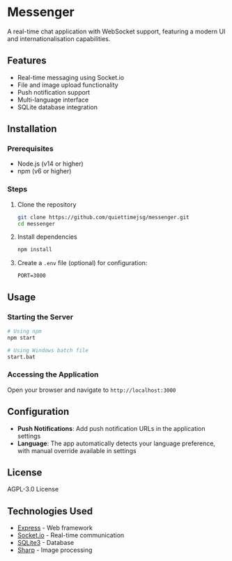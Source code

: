 # Messenger

A real-time chat application with WebSocket support, featuring a modern UI and internationalisation capabilities.

## Features

- Real-time messaging using Socket.io
- File and image upload functionality
- Push notification support
- Multi-language interface
- SQLite database integration

## Installation

### Prerequisites
- Node.js (v14 or higher)
- npm (v6 or higher)

### Steps
1. Clone the repository
   ```bash
   git clone https://github.com/quiettimejsg/messenger.git
   cd messenger
   ```

2. Install dependencies
   ```bash
   npm install
   ```

3. Create a `.env` file (optional) for configuration:
   ```
   PORT=3000
   ```

## Usage

### Starting the Server

```bash
# Using npm
npm start

# Using Windows batch file
start.bat
```

### Accessing the Application
Open your browser and navigate to `http://localhost:3000`

## Configuration
- **Push Notifications**: Add push notification URLs in the application settings
- **Language**: The app automatically detects your language preference, with manual override available in settings

## License
AGPL-3.0 License

## Technologies Used
- [Express](https://expressjs.com/) - Web framework
- [Socket.io](https://socket.io/) - Real-time communication
- [SQLite3](https://www.sqlite.org/) - Database
- [Sharp](https://sharp.pixelplumbing.com/) - Image processing